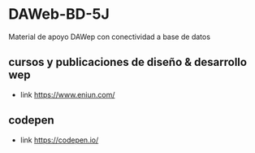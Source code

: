 # DAWeb-BD-5J
Material de apoyo DAWep con conectividad a base de datos

## cursos y publicaciones de diseño & desarrollo wep 
- link https://www.eniun.com/
## codepen
- link https://codepen.io/
